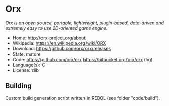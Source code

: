 # Orx

_Orx is an open source, portable, lightweight, plugin-based, data-driven and extremely easy to use 2D-oriented game engine._

- Home: http://orx-project.org/about
- Wikipedia: https://en.wikipedia.org/wiki/ORX
- Download: https://github.com/orx/orx/releases
- State: mature
- Code: https://github.com/orx/orx https://bitbucket.org/orx/orx (hg)
- Language(s): C
- License: zlib

## Building

Custom build generation script written in REBOL (see folder "code/build").

